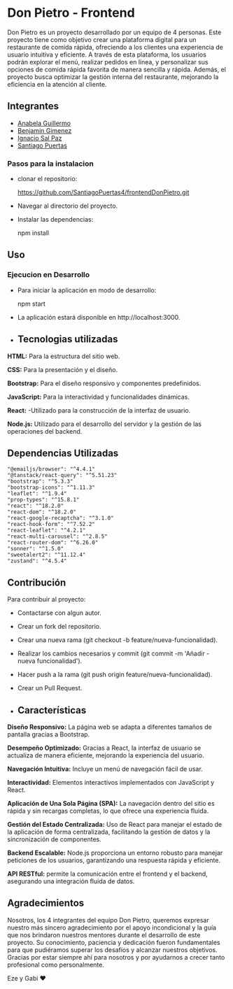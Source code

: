 # Don Pietro - Frontend

Don Pietro es un proyecto desarrollado por un equipo de 4 personas. Este proyecto tiene como objetivo crear una plataforma digital para un restaurante de comida rápida, ofreciendo a los clientes una experiencia de usuario intuitiva y eficiente. A través de esta plataforma, los usuarios podrán explorar el menú, realizar pedidos en línea, y personalizar sus opciones de comida rápida favorita de manera sencilla y rápida. Además, el proyecto busca optimizar la gestión interna del restaurante, mejorando la eficiencia en la atención al cliente.

## Integrantes

- [Anabela Guillermo](https://github.com/AnabelaGuillermo)
- [Benjamin Gimenez](https://github.com/BenjaminGimenez)
- [Ignacio Sal Paz](https://github.com/nachosalpaz)
- [Santiago Puertas](https://github.com/SantiagoPuertas4)

### Pasos para la instalacion

- clonar el repositorio:

  https://github.com/SantiagoPuertas4/frontendDonPietro.git

 - Navegar al directorio del proyecto.

 - Instalar las dependencias:

   npm install

## Uso

### Ejecucion en Desarrollo

- Para iniciar la aplicación en modo de desarrollo:

  npm start

- La aplicación estará disponible en http://localhost:3000.

- ## Tecnologias utilizadas


**HTML:** Para la estructura del sitio web.

**CSS:** Para la presentación y el diseño.

**Bootstrap:** Para el diseño responsivo y componentes predefinidos.

**JavaScript:** Para la interactividad y funcionalidades dinámicas.

**React:** -Utilizado para la construcción de la interfaz de usuario.

**Node.js:** Utilizado para el desarrollo del servidor y la gestión de las operaciones del backend.

## Dependencias Utilizadas

    "@emailjs/browser": "^4.4.1"
    "@tanstack/react-query": "^5.51.23"
    "bootstrap": "^5.3.3"
    "bootstrap-icons": "^1.11.3"
    "leaflet": "^1.9.4"
    "prop-types": "^15.8.1"
    "react": "^18.2.0"
    "react-dom": "^18.2.0"
    "react-google-recaptcha": "^3.1.0"
    "react-hook-form": "^7.52.2"
    "react-leaflet": "^4.2.1"
    "react-multi-carousel": "^2.8.5"
    "react-router-dom": "^6.26.0"
    "sonner": "^1.5.0"
    "sweetalert2": "^11.12.4"
    "zustand": "^4.5.4"


  ## Contribución
  Para contribuir al proyecto:

- Contactarse con algun autor.
- Crear un fork del repositorio.
- Crear una nueva rama (git checkout -b feature/nueva-funcionalidad).
- Realizar los cambios necesarios y commit (git commit -m 'Añadir - nueva funcionalidad').
- Hacer push a la rama (git push origin feature/nueva-funcionalidad).
- Crear un Pull Request.

- ## Características

**Diseño Responsivo:** La página web se adapta a diferentes tamaños de pantalla gracias a Bootstrap.

**Desempeño Optimizado:** Gracias a React, la interfaz de usuario se actualiza de manera eficiente, mejorando la experiencia del usuario.

**Navegación Intuitiva:** Incluye un menú de navegación fácil de usar.


**Interactividad:** Elementos interactivos implementados con JavaScript y React.


**Aplicación de Una Sola Página (SPA):** La navegación dentro del sitio es rápida y sin recargas completas, lo que ofrece una experiencia fluida.

**Gestión del Estado Centralizada:** Uso de React para manejar el estado de la aplicación de forma centralizada, facilitando la gestión de datos y la sincronización de componentes.

**Backend Escalable:** Node.js proporciona un entorno robusto para manejar peticiones de los usuarios, garantizando una respuesta rápida y eficiente.

**API RESTful:** permite la comunicación entre el frontend y el backend, asegurando una integración fluida de datos.

## Agradecimientos 

Nosotros, los 4 integrantes del equipo Don Pietro, queremos expresar nuestro más sincero agradecimiento por el apoyo incondicional y la guía que nos brindaron nuestros mentores durante el desarrollo de este proyecto. Su conocimiento, paciencia y dedicación fueron fundamentales para que pudiéramos superar los desafíos y alcanzar nuestros objetivos. Gracias por estar siempre ahí para nosotros y por ayudarnos a crecer tanto profesional como personalmente.

Eze y Gabi ❤
